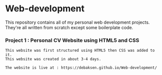 # Web-development
This repository contains all of my personal web development projects. They're all written from scratch except some boilerplate code.

### Project 1 : Personal CV Website using HTML5 and CSS
    This website was first structured using HTML5 then CSS was added to it.
    This website was created in about 3-4 days.
    
    The website is live at : https://debaksen.github.io/Web-development/ 
